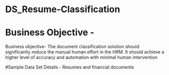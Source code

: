 # DS_Resume-Classification

# Business Objective -
Business objective- The document classification solution should significantly
reduce the manual human effort in the HRM. It should achieve a higher level of
accuracy and automation with minimal human intervention

#Sample Data Set Details -
Resumes and financial documents
